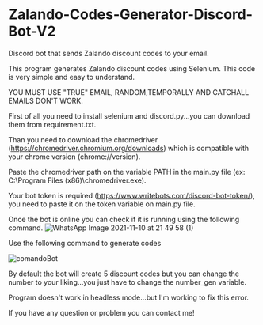 # Zalando-Codes-Generator-Discord-Bot-V2
Discord bot that sends Zalando discount codes to your email.

This program generates Zalando discount codes using Selenium. This code is very simple and easy to understand.

YOU MUST USE "TRUE" EMAIL, RANDOM,TEMPORALLY AND CATCHALL EMAILS DON'T WORK. 

First of all you need to install selenium and discord.py...you can download them from requirement.txt.

Than you need to download the chromedriver (https://chromedriver.chromium.org/downloads) which is compatible with your chrome version (chrome://version).

Paste the chromedriver path on the variable PATH in the main.py file (ex: C:\Program Files (x86)\chromedriver.exe).

Your bot token is required (https://www.writebots.com/discord-bot-token/), you need to paste it on the token variable on main.py file. 

Once the bot is online you can check if it is running using the following command.
![WhatsApp Image 2021-11-10 at 21 49 58 (1)](https://user-images.githubusercontent.com/44948225/141191885-f22eee39-c887-4d20-8ae8-6646596ad036.jpeg)

Use the following command to generate codes

![comandoBot](https://user-images.githubusercontent.com/44948225/147741530-219f71fd-2830-4c4c-bf2f-da2329e4d67f.JPG)

By default the bot will create 5 discount codes but you can change the number to your liking...you just have to change the number_gen variable.

Program doesn't work in headless mode...but I'm working to fix this error. 

If you have any question or problem you can contact me!
